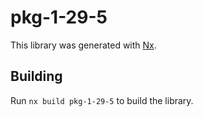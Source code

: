 # pkg-1-29-5

This library was generated with [Nx](https://nx.dev).

## Building

Run `nx build pkg-1-29-5` to build the library.

